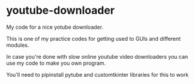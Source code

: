 # youtube-downloader
My code for a nice yotube downloader. 

This is one of my practice codes for getting used to GUIs and different modules. 

In case you're done with slow online youtube video downloaders you can use my code to make you own program.

You'll need to pipinstall pytube and customtkinter libraries for this to work 
